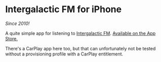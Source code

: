 # Intergalactic FM for iPhone

*Since 2010!*

A quite simple app for listening to [Intergalactic FM](https://intergalactic.fm). [Available on the App Store.](https://apps.apple.com/us/app/intergalactic-fm-ifm/id541440061)

There's a CarPlay app here too, but that can unfortunately not be tested without a provisioning profile with a CarPlay entitlement.
